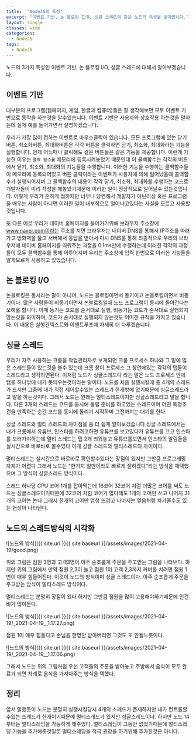 ```yaml
---
title:  "NodeJS의 특성"
excerpt: "이벤트 기반, 논 블로킹 I/O, 싱글 스레드와 같은 노드의 특성을 알아봅니다."
layout: single
classes: wide
categories:
  - NodeJS
tags:
  - NodeJS
---
```


노드의 3가지 특성인 이벤트 기반, 논 블로킹 I/O, 싱글 스레드에 대해서 알아보겠습니다.
## 이벤트 기반
대부분의 프로그램(웹페이지, 게임, 한글과 컴퓨터)들은 잘 생각해보면 모두 이벤트 기반으로 동작을 하는것을 알수있습니다. 이벤트 기반은 사용자와 상호작용 하는것을 말하는데 실제 예를 들어가면서 설명하겠습니다.

우리가 가장 많이 접하는 이벤트로 마우스클릭이 있습니다. 모든 프로그램에 있는 닫기버튼, 최소화버튼, 최대화버튼은 각각 버튼을 클릭하면 닫기, 최소화, 최대화라는 기능을 실행합니다. 언제 어느때나 클릭해도 같은 버튼들은 같은 기능을 제공합니다. 이런게 가능한 이유는 `콜백 함수를` 메모리에 등록시켜놓았기 때문인데 이 콜백함수는 각각의 버튼에서 닫기, 최소화, 최대화의 기능들을 수행합니다. 이러한 기능을 수행하는 콜백함수들이 메모리에 등록되어있고 버튼 클릭이라는 이벤트가 사용자에 의해 일어났을때 콜백함수가 실행되어지며 그 콜백함수의 내용이 각각 닫기, 최소화, 최대화를 수행하는 코드로 개발자들이 미리 작성을 해놓았기때문에 이러한 일이 정상적으로 일어날수 있는것입니다. 이렇게 우리가 흔하게 접하지만 너무나 당연해서 개발자가 아닌이상 혹은 프로그램을 배우는 사람이 아니면 이러한 일이 내부적으로 일어나고있다는 사실을 모르고 사용할것입니다.

또 다른 예로 우리가 네이버 홈페이지를 들어가기위해 브라우저 주소창에 www.naver.com이라는 주소를 치면 브라우저는 네이버 DNS를 통해서 IP주소를 따러가고 방화벽을 뚫고 서버에서 응답을 받아서 다시 DNS를 통해 최종적으로 우리의 브라우저에 네이버 홈페이지를 띄워주는 과정을 0.1ms만에 수행하는데 이러한 각각의 과정들이 모두 콜백함수를 통해 이루어지며 우리는 주소창에 입력 한번으로 이러한 기능들을 알게모르게 사용하고 있었습니다.

## 논 블로킹 I/O

논블로킹은 동시라는 말이 아니며, 노드는 블로킹이면서 동기이고 논블로킹이면서 비동기이다. 많은 사람들이 비동기이면서 논블로킹일때 노드 프로그램이 동시에 돌아간다는 오해를 합니다. 이때 동기는 코드를 순서대로 실행, 비동기는 코드가 순서대로 실행되지 않는것을 의미하며, 코드가 순서대로 실행되지 않는것도 어떠한 규칙을 가지고 있습니다. 이 내용은 실행컨텍스트와 이벤트루프때 자세히 더 다루겠습니다.

## 싱글 스레드

우리가 자주 사용하는 크롬을 작업관리자로 보게되면 크롬 프로세스 하나와 그 밑에 많은 스레드들이 있는것을 볼수 있는데 크롬 창이 프로세스 그 창안에있는 각각의 탭들이 스레드라고 생각하면된다. 이처럼 노드가 싱글스레드다 라는 말은 노드 프로세스 안에 탭을 하나밖에 내가 못띄우는것이라는 말이다. 노드를 처음 실행시킬때 총 4개의 스레드가 뜨지만 그중에 내가 직접 제어할수있는 스레드가 한개밖에 없기때문에 싱글스레드라고 말을 하는것이다. 그래서 노드는 원래는 멀티스레드이지만 싱글스레드라고 말을 합니다. 다른 3개의 스레드는 코드를 동시에 돌릴 준비를 하고있는 스레드이며 어떤 특정조건을 만족하는 순간 코드를 동시에 돌리기 시작하며 그전까지는 대기를 한다.

싱글 스레드와 멀티 스레드의 차이점을 좀 더 쉽게 알아보겠습니다 싱글 스레드에서는 내가 크롬에서 유튜브, 인스타를 하려고하면 유튜브를 보고있다가 유튜브를 끄고 인스타를 보러가야하는데 멀티 스레드는 탭 2개 띄워놓고 유튜브를보면서 인스타의 알림들을 실시간으로 바로바로 볼수있다 이게 싱글 스레드와 멀티스레드의 차이이다.

멀티스레드는 실시간으로 바로바로 확인할수있다는 장점이 있지만 그만큼 프로그래밍 자체가 어렵다 그래서 노드는 "한가지 일만이라도 빠르게 잘하겠다"라는 방식을 채택했으며 그 방식이 싱글스레드 방식이다.

스레드 하나당 CPU 코어 1개를 잡아먹는데 16코어 32코어 처럼 더많은 코어를 써도 노드는 싱글스레드이기때문에 32코어 처럼 코어가 많다해도 1개의 코어만 쓰고 나머지 31개의 코어는 논다 그래서 한개의 코어만 엄청 뜨겁고 나머지는 얼음처럼 차가울수도 있는 현상이 나타난다.

## 노드의 스레드방식의 시각화

![노드의 방식]({{ site.url }}{{ site.baseurl }}/assets/images/2021-04-19/good.png)

위의 그림은 점원 3명과 고객3명이 아주 순조롭게 주문을 주고받는 그림을 나타낸다. 하지만 위의 그림에서 만약 점원 2,3이 놀고 점원 1이 고객 2,3까지 커버를 치려면 점원 1번이 매우 힘들어진다. 이것이 노드의 방식이며 싱글 스레드이다. 아주 순조롭게 주문을 주고받는 방식이 멀티스레드 방식이다.

멀티스레드는 분명히 장점이 있다 하지만 그만큼 점원을 많이 고용해야하기때문에 인건비가 많이든다. 

![노드의 방식]({{ site.url }}{{ site.baseurl }}/assets/images/2021-04-19/_2021-04-19__1.17.27.png)

점원 1이 매우 힘들다고 손님을 한명만 받아버리면 그것도 또 안될노릇이다.

![노드의 방식]({{ site.url }}{{ site.baseurl }}/assets/images/2021-04-19/_2021-04-19__1.17.06.png)

그래서 노드는 위의 그림처럼 우선 고객들의 주문을 받아놓고 주방에서 음식이 모두 완료가 되면 차례로 음식을 가져다주는 방식을 택했다.

## 정리
앞서 말했듯이 노드는 분명히 실행시킬당시 4개의 스레드가 존재하지만 내가 컨트롤할수있는 스레드가 한개이기때문에 멀티스레드가 있지만 싱글스레드이다. 하지만 노드 14부터는 멀티스레딩을 가능하게 해주었다. 멀티스레딩이 그동안 없었기때문에 멀티스레딩 기능을 추가해준것일뿐 멀티스레딩을 적극 권장을 하기위해 추가한것은 아니다.
